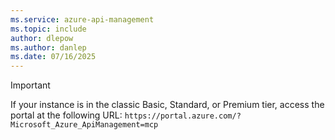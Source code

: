 ```yaml
---
ms.service: azure-api-management
ms.topic: include
author: dlepow
ms.author: danlep
ms.date: 07/16/2025
---
```


> [!IMPORTANT]
> If your instance is in the classic Basic, Standard, or Premium tier, access the portal at the following URL: `https://portal.azure.com/?Microsoft_Azure_ApiManagement=mcp`